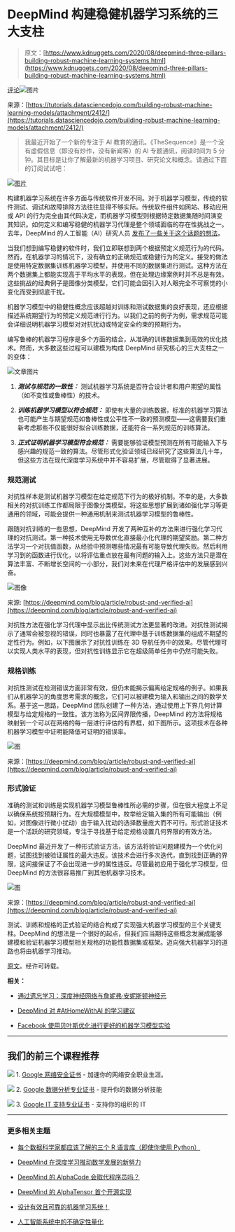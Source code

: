 # DeepMind 构建稳健机器学习系统的三大支柱

> 原文：[https://www.kdnuggets.com/2020/08/deepmind-three-pillars-building-robust-machine-learning-systems.html](https://www.kdnuggets.com/2020/08/deepmind-three-pillars-building-robust-machine-learning-systems.html)

[评论](#comments)![图片](../Images/6003320fe75417b0d6cc3e182e6c0838.png)

来源：[https://tutorials.datasciencedojo.com/building-robust-machine-learning-models/attachment/2412/](https://tutorials.datasciencedojo.com/building-robust-machine-learning-models/attachment/2412/)

> 我最近开始了一个新的专注于 AI 教育的通讯。《TheSequence》是一个没有虚假信息（即没有炒作，没有新闻等）的 AI 专题通讯，阅读时间为 5 分钟。其目标是让你了解最新的机器学习项目、研究论文和概念。请通过下面的订阅试试吧：

[![图片](../Images/f2aed90f956dea213be7c9bbf9cd7072.png)](https://thesequence.substack.com/)

构建机器学习系统在许多方面与传统软件开发不同。对于机器学习模型，传统的软件测试、调试和故障排除方法往往显得不够实际。传统软件组件如网站、移动应用或 API 的行为完全由其代码决定，而机器学习模型则根据特定数据集随时间演变其知识。如何定义和编写稳健的机器学习代理是整个领域面临的存在性挑战之一。去年，DeepMind 的人工智能（AI）研究人员 [发布了一些关于这个话题的想法](https://deepmind.com/blog/article/robust-and-verified-ai)。

当我们想到编写稳健的软件时，我们立即联想到两个根据预定义规范行为的代码。然而，在机器学习的情况下，没有确立的正确规范或稳健行为的定义。接受的做法是使用特定数据集训练机器学习模型，并使用不同的数据集进行测试。这种方法在两个数据集上都能实现高于平均水平的表现，但在处理边缘案例时并不总是有效。这些挑战的经典例子是图像分类模型，它们可能会因引入对人眼完全不可察觉的小变化而受到彻底干扰。

机器学习模型中的稳健性概念应该超越对训练和测试数据集的良好表现，还应根据描述系统期望行为的预定义规范进行行为。以我们之前的例子为例，需求规范可能会详细说明机器学习模型对对抗扰动或特定安全约束的预期行为。

编写鲁棒的机器学习程序是多个方面的结合，从准确的训练数据集到高效的优化技术。然而，大多数这些过程可以建模为构成 DeepMind 研究核心的三大支柱之一的变体：

![文章图片](../Images/11effdabde597bb8cebf065aacca4eaf.png)

1.  ***测试与规范的一致性：*** 测试机器学习系统是否符合设计者和用户期望的属性（如不变性或鲁棒性）的技术。

1.  ***训练机器学习模型以符合规范：*** 即使有大量的训练数据，标准的机器学习算法也可能产生与期望规范如鲁棒性或公平性不一致的预测模型——这需要我们重新考虑那些不仅能很好拟合训练数据，还能符合一系列规范的训练算法。

1.  ***正式证明机器学习模型符合规范：*** 需要能够验证模型预测在所有可能输入下与感兴趣的规范一致的算法。尽管形式化验证领域已经研究了这些算法几十年，但这些方法在现代深度学习系统中并不容易扩展，尽管取得了显著进展。

### 规范测试

对抗性样本是测试机器学习模型在给定规范下行为的极好机制。不幸的是，大多数相关的对抗训练工作都局限于图像分类模型。将这些思想扩展到诸如强化学习等更通用的领域，可能会提供一种通用机制来测试机器学习模型的鲁棒性。

跟随对抗训练的一些思想，DeepMind 开发了两种互补的方法来进行强化学习代理的对抗测试。第一种技术使用无导数优化直接最小化代理的期望奖励。第二种方法学习一个对抗值函数，从经验中预测哪些情况最有可能导致代理失败。然后利用学习到的函数进行优化，以将评估重点放在最有问题的输入上。这些方法只是潜在算法丰富、不断增长空间的一小部分，我们对未来在代理严格评估中的发展感到兴奋。

![图像](../Images/99ccec26d349a7aecddded2021589a71.png)

来源: [https://deepmind.com/blog/article/robust-and-verified-ai](https://deepmind.com/blog/article/robust-and-verified-ai)

对抗性方法在强化学习代理中显示出比传统测试方法更显著的改进。对抗性测试揭示了通常会被忽视的错误，同时也暴露了在代理中基于训练数据集的组成不期望的定性行为。例如，以下图展示了对抗性训练在 3D 导航任务中的效果。尽管代理可以实现人类水平的表现，但对抗性训练显示它在超级简单任务中仍然可能失败。

### 规格训练

对抗性测试在检测错误方面非常有效，但仍未能揭示偏离给定规格的例子。如果我们从机器学习的角度思考需求的概念，它们可以被建模为输入和输出之间的数学关系。基于这一思路，DeepMind 团队创建了一种方法，通过使用上下界几何计算模型与给定规格的一致性。该方法称为区间界限传播，DeepMind 的方法将规格映射到一个可以在网络的每一层进行评估的有界框，如下图所示。这项技术在各种机器学习模型中证明能降低可证明的错误率。

![图](../Images/732db3a9709521550d3969acd81eb314.png)

来源：[https://deepmind.com/blog/article/robust-and-verified-ai](https://deepmind.com/blog/article/robust-and-verified-ai)

### 形式验证

准确的测试和训练是实现机器学习模型鲁棒性所必需的步骤，但在很大程度上不足以确保系统按预期行为。在大规模模型中，枚举给定输入集的所有可能输出（例如，对图像进行微小扰动）由于输入扰动的选择数量庞大而不可行。形式验证技术是一个活跃的研究领域，专注于寻找基于给定规格设置几何界限的有效方法。

DeepMind 最近开发了一种形式验证方法，该方法将验证问题建模为一个优化问题，试图找到被验证属性的最大违反。该技术会进行多次迭代，直到找到正确的界限，这间接保证了不会出现进一步的属性违反。尽管最初应用于强化学习模型，但 DeepMind 的方法很容易推广到其他机器学习技术。

![图](../Images/a1773aba811d13f6bc222b52c6eb8abd.png)

来源：[https://deepmind.com/blog/article/robust-and-verified-ai](https://deepmind.com/blog/article/robust-and-verified-ai)

测试、训练和规格的正式验证的结合构成了实现强大机器学习模型的三个关键支柱。DeepMind 的想法是一个很好的起点，但我们应当期待这些概念发展成能够建模和验证机器学习模型相关规格的功能性数据集或框架。迈向强大机器学习的道路也将由机器学习推动。

[原文](https://medium.com/swlh/deepminds-three-pillars-for-building-robust-machine-learning-systems-a9679e56250a)。经许可转载。

**相关：**

+   [通过遗忘学习：深度神经网络与詹妮弗·安妮斯顿神经元](/2020/06/learning-forgetting-deep-neural-networks-jennifer-aniston.html)

+   [DeepMind 对 #AtHomeWithAI 的学习建议](/2020/05/deepmind-suggested-resources-learning-ai.html)

+   [Facebook 使用贝叶斯优化进行更好的机器学习模型实验](/2020/08/facebook-bayesian-optimization-better-experiments-machine-learning.html)

* * *

## 我们的前三个课程推荐

![](../Images/0244c01ba9267c002ef39d4907e0b8fb.png) 1\. [Google 网络安全证书](https://www.kdnuggets.com/google-cybersecurity) - 加速你的网络安全职业生涯。

![](../Images/e225c49c3c91745821c8c0368bf04711.png) 2\. [Google 数据分析专业证书](https://www.kdnuggets.com/google-data-analytics) - 提升你的数据分析技能

![](../Images/0244c01ba9267c002ef39d4907e0b8fb.png) 3\. [Google IT 支持专业证书](https://www.kdnuggets.com/google-itsupport) - 支持你的组织的 IT

* * *

### 更多相关主题

+   [每个数据科学家都应该了解的三个 R 语言库（即使你使用 Python）](https://www.kdnuggets.com/2021/12/three-r-libraries-every-data-scientist-know-even-python.html)

+   [DeepMind 在深度学习推动数学发展的新努力](https://www.kdnuggets.com/2021/12/inside-deepmind-new-efforts-deep-learning-advance-mathematics.html)

+   [DeepMind 的 AlphaCode 会取代程序员吗？](https://www.kdnuggets.com/2022/04/deepmind-alphacode-replace-programmers.html)

+   [DeepMind 的 AlphaTensor 首个开源实现](https://www.kdnuggets.com/2023/03/first-open-source-implementation-deepmind-alphatensor.html)

+   [设计有效且可靠的机器学习系统！](https://www.kdnuggets.com/2023/05/manning-design-effective-reliable-machine-learning-systems.html)

+   [人工智能系统中的不确定性量化](https://www.kdnuggets.com/2022/04/uncertainty-quantification-artificial-intelligencebased-systems.html)
